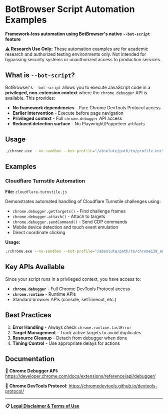 # BotBrowser Script Automation Examples

**Framework-less automation using BotBrowser's native `--bot-script` feature**

⚠️ **Research Use Only:** These automation examples are for academic research and authorized testing environments only. Not intended for bypassing security systems or unauthorized access to production services.

## What is `--bot-script`?

BotBrowser's `--bot-script` allows you to execute JavaScript code in a **privileged, non-extension context** where the `chrome.debugger` API is available. This provides:

- **No framework dependencies** - Pure Chrome DevTools Protocol access
- **Earlier intervention** - Execute before page navigation
- **Privileged context** - Full `chrome.debugger` API access
- **Reduced detection surface** - No Playwright/Puppeteer artifacts

## Usage

```bash
./chrome.exe --no-sandbox --bot-profile="/absolute/path/to/profile.enc" --bot-script="your-script.js"
```

## Examples

### Cloudflare Turnstile Automation
**File:** `cloudflare-turnstile.js`

Demonstrates automated handling of Cloudflare Turnstile challenges using:
- `chrome.debugger.getTargets()` - Find challenge frames
- `chrome.debugger.attach()` - Attach to targets
- `chrome.debugger.sendCommand()` - Send CDP commands
- Mobile device detection and touch event emulation
- Direct coordinate clicking

**Usage:**
```bash
./chrome.exe --no-sandbox --bot-profile="/absolute/path/to/chrome139_android.enc" --bot-script="cloudflare-turnstile.js"
```

## Key APIs Available

Since your script runs in a privileged context, you have access to:

- **`chrome.debugger`** - Full Chrome DevTools Protocol access
- **`chrome.runtime`** - Runtime APIs
- Standard browser APIs (console, setTimeout, etc.)

## Best Practices

1. **Error Handling** - Always check `chrome.runtime.lastError`
2. **Target Management** - Track active targets to avoid duplicates
3. **Resource Cleanup** - Detach from debugger when done
4. **Timing Control** - Use appropriate delays for actions

## Documentation

📖 **Chrome Debugger API:** https://developer.chrome.com/docs/extensions/reference/api/debugger/

📖 **Chrome DevTools Protocol:** https://chromedevtools.github.io/devtools-protocol/

---

**📋 [Legal Disclaimer & Terms of Use](https://github.com/botswin/BotBrowser/blob/main/DISCLAIMER.md)**